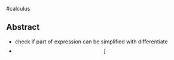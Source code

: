 #calculus 
## Abstract 
- check if part of expression can be simplified with differentiate
- $$
\int
$$